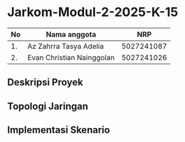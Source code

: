 # Jarkom-Modul-2-2025-K-15


|No|Nama anggota|NRP|
|---|---|---|
|1. | Az Zahrra Tasya Adelia | 5027241087|
|2. | Evan Christian Nainggolan | 5027241026|



## Deskripsi Proyek







## Topologi Jaringan










## Implementasi Skenario